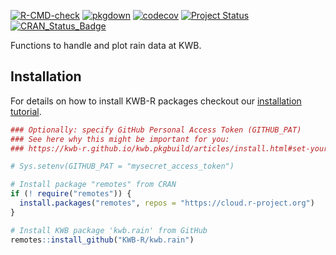 [![R-CMD-check](https://github.com/KWB-R/kwb.rain/workflows/R-CMD-check/badge.svg)](https://github.com/KWB-R/kwb.rain/actions?query=workflow%3AR-CMD-check)
[![pkgdown](https://github.com/KWB-R/kwb.rain/workflows/pkgdown/badge.svg)](https://github.com/KWB-R/kwb.rain/actions?query=workflow%3Apkgdown)
[![codecov](https://codecov.io/github/KWB-R/kwb.rain/branch/main/graphs/badge.svg)](https://codecov.io/github/KWB-R/kwb.rain)
[![Project Status](https://img.shields.io/badge/lifecycle-experimental-orange.svg)](https://www.tidyverse.org/lifecycle/#experimental)
[![CRAN_Status_Badge](https://www.r-pkg.org/badges/version/kwb.rain)]()

Functions to handle and plot rain data at KWB.

## Installation

For details on how to install KWB-R packages checkout our [installation tutorial](https://kwb-r.github.io/kwb.pkgbuild/articles/install.html).

```r
### Optionally: specify GitHub Personal Access Token (GITHUB_PAT)
### See here why this might be important for you:
### https://kwb-r.github.io/kwb.pkgbuild/articles/install.html#set-your-github_pat

# Sys.setenv(GITHUB_PAT = "mysecret_access_token")

# Install package "remotes" from CRAN
if (! require("remotes")) {
  install.packages("remotes", repos = "https://cloud.r-project.org")
}

# Install KWB package 'kwb.rain' from GitHub
remotes::install_github("KWB-R/kwb.rain")
```
